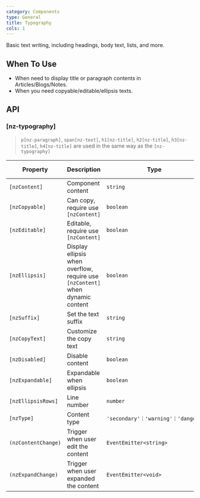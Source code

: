 ```yaml
---
category: Components
type: General
title: Typography
cols: 1
---
```


Basic text writing, including headings, body text, lists, and more.

## When To Use

- When need to display title or paragraph contents in Articles/Blogs/Notes.
- When you need copyable/editable/ellipsis texts.

## API

### [nz-typography]

> `p[nz-paragraph]`, `span[nz-text]`, `h1[nz-title]`, `h2[nz-title]`, `h3[nz-title]`, `h4[nz-title]` are used in the same way as the `[nz-typography]`

| Property | Description | Type | Default | Global Config |
| -------- | ----------- | ---- | ------- | ------------- |
| `[nzContent]` | Component content | `string` | - ||
| `[nzCopyable]` | Can copy, require use `[nzContent]` | `boolean` | `false` ||
| `[nzEditable]` | Editable, require use `[nzContent]` | `boolean` | `false` ||
| `[nzEllipsis]` | Display ellipsis when overflow, require use `[nzContent]` when dynamic content | `boolean` | `false` ||
| `[nzSuffix]` | Set the text suffix | `string` | - ||
| `[nzCopyText]` | Customize the copy text | `string` | - ||
| `[nzDisabled]` | Disable content | `boolean` | `false` ||
| `[nzExpandable]` | Expandable when ellipsis | `boolean` | `false` ||
| `[nzEllipsisRows]` | Line number | `number` | `1` | ✅ |
| `[nzType]` | Content type | `'secondary'｜'warning'｜'danger'` | - ||
| `(nzContentChange)` | Trigger when user edit the content | `EventEmitter<string>` | - ||
| `(nzExpandChange)` | Trigger when user expanded the content | `EventEmitter<void>` | - ||